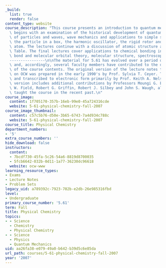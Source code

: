 ```yaml
---
_build:
  list: true
  render: false
content_type: website
course_description: "This course presents an introduction to quantum mechanics. It\
  \ begins with an examination of the historical development of quantum theory, properties\
  \ of particles and waves, wave mechanics and applications to simple systems \u2014\
  \ the particle in a box, the harmonic oscillator, the rigid rotor and the hydrogen\
  \ atom. The lectures continue with a discussion of atomic structure and the Periodic\
  \ Table. The final lectures cover applications to chemical bonding including valence\
  \ bond and molecular orbital theory, molecular structure, spectroscopy.\n\nAcknowledgements\n\
  ----------------\n\nThe material for 5.61 has evolved over a period of many years,\
  \ and, accordingly, several faculty members have contributed to the development\
  \ of the course contents. The original version of the lecture notes that are available\
  \ on OCW was prepared in the early 1990's by Prof. Sylvia T. Ceyer. These were revised\
  \ and transcribed to electronic form primarily by Prof. Keith A. Nelson. The current\
  \ version includes additional contributions by Professors Moungi G. Bawendi, Robert\
  \ W. Field, Robert G. Griffin, Robert J. Silbey and John S. Waugh, all of whom have\
  \ taught the course in the recent past.\n"
course_image:
  content: 1f705170-357b-16eb-99e0-45a724316cde
  website: 5-61-physical-chemistry-fall-2007
course_image_thumbnail:
  content: c57c5b76-d50e-3b65-6743-7a4d934c788c
  website: 5-61-physical-chemistry-fall-2007
course_title: Physical Chemistry
department_numbers:
- '5'
extra_course_numbers: ''
hide_download: false
instructors:
  content:
  - 7bcdf730-45fa-5c26-54a6-8819d8700035
  - 5fcb6642-032b-0d11-1a77-36230dc96618
  website: ocw-www
learning_resource_types:
- Exams
- Lecture Notes
- Problem Sets
legacy_uid: a789392c-7923-702b-e2db-26e985316fbd
level:
- Undergraduate
primary_course_number: '5.61'
term: Fall
title: Physical Chemistry
topics:
- - Science
  - Chemistry
  - Physical Chemistry
- - Science
  - Physics
  - Quantum Mechanics
uid: aa26fa38-e079-49a0-b642-b39d5c6e85da
url_path: courses/5-61-physical-chemistry-fall-2007
year: '2007'
---
```

